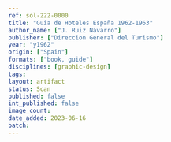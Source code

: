 ```yaml
---
ref: sol-222-0000
title: "Guia de Hoteles España 1962-1963"
author_name: ["J. Ruiz Navarro"]
publisher: ["Direccion General del Turismo"]
year: "y1962"
origin: ["Spain"]
formats: ["book, guide"]
disciplines: [graphic-design]
tags:
layout: artifact
status: Scan
published: false
int_published: false
image_count:
date_added: 2023-06-16
batch:
---
```

